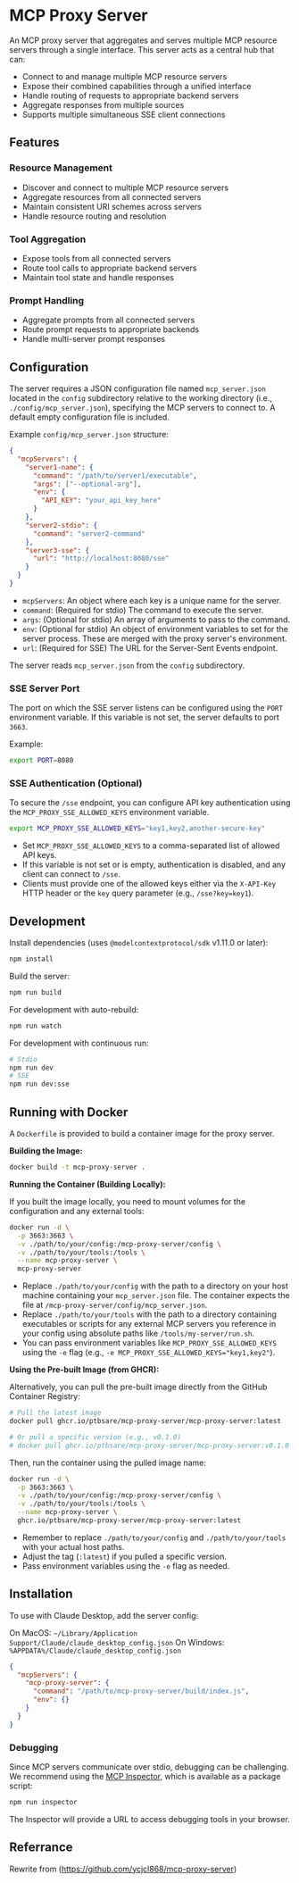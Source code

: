 # MCP Proxy Server

An MCP proxy server that aggregates and serves multiple MCP resource servers through a single interface. This server acts as a central hub that can:

- Connect to and manage multiple MCP resource servers
- Expose their combined capabilities through a unified interface
- Handle routing of requests to appropriate backend servers
- Aggregate responses from multiple sources
- Supports multiple simultaneous SSE client connections

## Features

### Resource Management
- Discover and connect to multiple MCP resource servers
- Aggregate resources from all connected servers
- Maintain consistent URI schemes across servers
- Handle resource routing and resolution

### Tool Aggregation
- Expose tools from all connected servers
- Route tool calls to appropriate backend servers
- Maintain tool state and handle responses

### Prompt Handling
- Aggregate prompts from all connected servers
- Route prompt requests to appropriate backends
- Handle multi-server prompt responses

## Configuration

The server requires a JSON configuration file named `mcp_server.json` located in the `config` subdirectory relative to the working directory (i.e., `./config/mcp_server.json`), specifying the MCP servers to connect to. A default empty configuration file is included.

Example `config/mcp_server.json` structure:
```json
{
  "mcpServers": {
    "server1-name": {
      "command": "/path/to/server1/executable",
      "args": ["--optional-arg"],
      "env": {
        "API_KEY": "your_api_key_here"
      }
    },
    "server2-stdio": {
      "command": "server2-command"
    },
    "server3-sse": {
      "url": "http://localhost:8080/sse"
    }
  }
}
```

-   `mcpServers`: An object where each key is a unique name for the server.
-   `command`: (Required for stdio) The command to execute the server.
-   `args`: (Optional for stdio) An array of arguments to pass to the command.
-   `env`: (Optional for stdio) An object of environment variables to set for the server process. These are merged with the proxy server's environment.
-   `url`: (Required for SSE) The URL for the Server-Sent Events endpoint.

The server reads `mcp_server.json` from the `config` subdirectory.

### SSE Server Port

The port on which the SSE server listens can be configured using the `PORT` environment variable. If this variable is not set, the server defaults to port `3663`.

Example:
```bash
export PORT=8080
```
### SSE Authentication (Optional)

To secure the `/sse` endpoint, you can configure API key authentication using the `MCP_PROXY_SSE_ALLOWED_KEYS` environment variable.

```bash
export MCP_PROXY_SSE_ALLOWED_KEYS="key1,key2,another-secure-key"
```

- Set `MCP_PROXY_SSE_ALLOWED_KEYS` to a comma-separated list of allowed API keys.
- If this variable is not set or is empty, authentication is disabled, and any client can connect to `/sse`.
- Clients must provide one of the allowed keys either via the `X-API-Key` HTTP header or the `key` query parameter (e.g., `/sse?key=key1`).

## Development

Install dependencies (uses `@modelcontextprotocol/sdk` v1.11.0 or later):
```bash
npm install
```

Build the server:
```bash
npm run build
```

For development with auto-rebuild:
```bash
npm run watch
```

For development with continuous run:
```bash
# Stdio
npm run dev
# SSE
npm run dev:sse
```

## Running with Docker

A `Dockerfile` is provided to build a container image for the proxy server.

**Building the Image:**

```bash
docker build -t mcp-proxy-server .
```

**Running the Container (Building Locally):**

If you built the image locally, you need to mount volumes for the configuration and any external tools:

```bash
docker run -d \
  -p 3663:3663 \
  -v ./path/to/your/config:/mcp-proxy-server/config \
  -v ./path/to/your/tools:/tools \
  --name mcp-proxy-server \
  mcp-proxy-server
```

- Replace `./path/to/your/config` with the path to a directory on your host machine containing your `mcp_server.json` file. The container expects the file at `/mcp-proxy-server/config/mcp_server.json`.
- Replace `./path/to/your/tools` with the path to a directory containing executables or scripts for any external MCP servers you reference in your config using absolute paths like `/tools/my-server/run.sh`.
- You can pass environment variables like `MCP_PROXY_SSE_ALLOWED_KEYS` using the `-e` flag (e.g., `-e MCP_PROXY_SSE_ALLOWED_KEYS="key1,key2"`).

**Using the Pre-built Image (from GHCR):**

Alternatively, you can pull the pre-built image directly from the GitHub Container Registry:

```bash
# Pull the latest image
docker pull ghcr.io/ptbsare/mcp-proxy-server/mcp-proxy-server:latest

# Or pull a specific version (e.g., v0.1.0)
# docker pull ghcr.io/ptbsare/mcp-proxy-server/mcp-proxy-server:v0.1.0
```

Then, run the container using the pulled image name:

```bash
docker run -d \
  -p 3663:3663 \
  -v ./path/to/your/config:/mcp-proxy-server/config \
  -v ./path/to/your/tools:/tools \
  --name mcp-proxy-server \
  ghcr.io/ptbsare/mcp-proxy-server/mcp-proxy-server:latest
```

- Remember to replace `./path/to/your/config` and `./path/to/your/tools` with your actual host paths.
- Adjust the tag (`:latest`) if you pulled a specific version.
- Pass environment variables using the `-e` flag as needed.

## Installation

To use with Claude Desktop, add the server config:

On MacOS: `~/Library/Application Support/Claude/claude_desktop_config.json`
On Windows: `%APPDATA%/Claude/claude_desktop_config.json`

```json
{
  "mcpServers": {
    "mcp-proxy-server": {
      "command": "/path/to/mcp-proxy-server/build/index.js",
      "env": {}
    }
  }
}
```

### Debugging

Since MCP servers communicate over stdio, debugging can be challenging. We recommend using the [MCP Inspector](https://github.com/modelcontextprotocol/inspector), which is available as a package script:

```bash
npm run inspector
```

The Inspector will provide a URL to access debugging tools in your browser.

## Referrance

Rewrite from (https://github.com/ycjcl868/mcp-proxy-server)